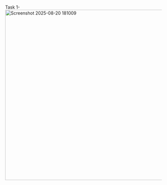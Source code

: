 Task 1-     <img width="1884" height="548" alt="Screenshot 2025-08-20 181009" src="https://github.com/user-attachments/assets/3b0863cf-de42-425d-b30d-d27c7a902347" />
